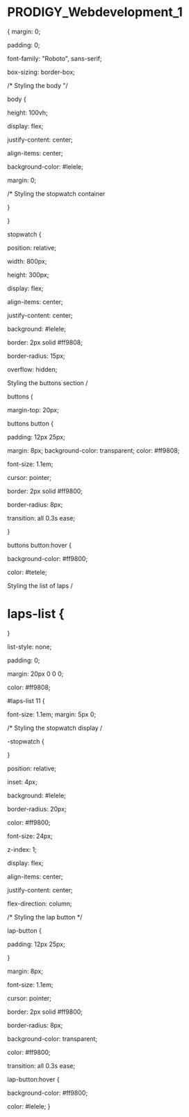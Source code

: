 # PRODIGY_Webdevelopment_1
{
margin: 0;

padding: 0;

font-family: "Roboto", sans-serif;

box-sizing: border-box;

/* Styling the body "/

body {

height: 100vh;

display: flex;

justify-content: center;

align-items: center;

background-color: #lelele;

margin: 0;

/* Styling the stopwatch container

}

}

stopwatch {

position: relative;

width: 800px;

height: 300px;

display: flex;

align-items: center;

justify-content: center;

background: #lelele;

border: 2px solid #ff9808;

border-radius: 15px;

overflow: hidden;

Styling the buttons section /

buttons (

margin-top: 20px;

buttons button {

padding: 12px 25px;

margin: 8px; background-color: transparent; color: #ff9808;

font-size: 1.1em;

cursor: pointer;

border: 2px solid #ff9800;

border-radius: 8px;

transition: all 0.3s ease;

}

buttons button:hover {

background-color: #ff9800;

color: #tetele;

Styling the list of laps /

# laps-list {

}

list-style: none;

padding: 0;

margin: 20px 0 0 0;

color: #ff9808;

#laps-list 11 {

font-size: 1.1em;
margin: 5px 0;

/* Styling the stopwatch display /

-stopwatch {

}

position: relative;

inset: 4px;

background: #lelele;

border-radius: 20px;

color: #ff9800;

font-size: 24px;

z-index: 1;

display: flex;

align-items: center;

justify-content: center;

flex-direction: column;

/* Styling the lap button */

lap-button {

padding: 12px 25px;

}

margin: 8px;

font-size: 1.1em;

cursor: pointer;

border: 2px solid #ff9800;

border-radius: 8px;

background-color: transparent;

color: #ff9800;

transition: all 0.3s ease;

lap-button:hover {

background-color: #ff9800;

color: #lelele;
}
